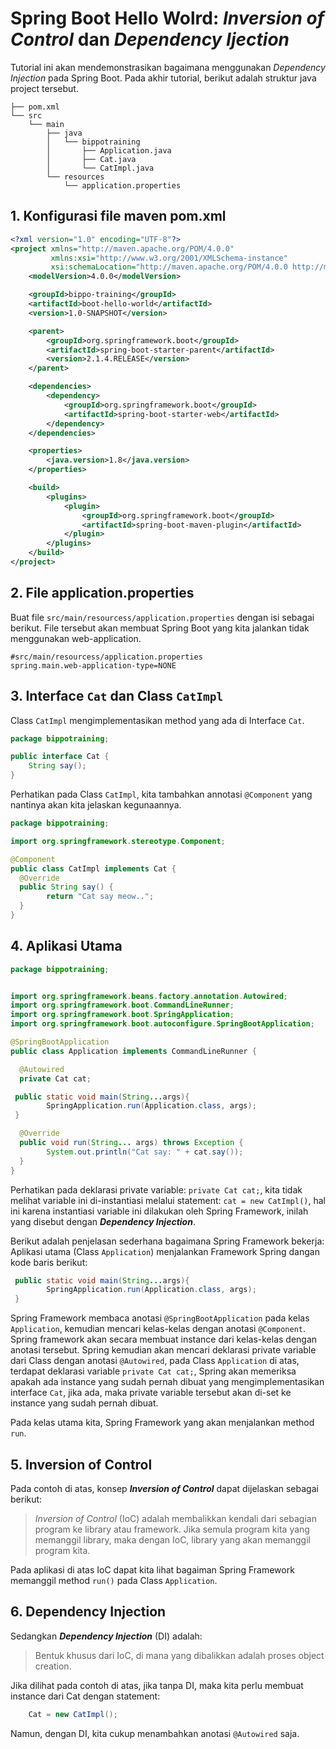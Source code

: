 
# Spring Boot Hello Wolrd: _Inversion of Control_ dan _Dependency Ijection_

Tutorial ini akan mendemonstrasikan bagaimana menggunakan _Dependency Injection_ pada Spring Boot.  Pada akhir tutorial, berikut adalah struktur java project tersebut.
```
├── pom.xml
└── src
    └── main
        ├── java
        │   └── bippotraining
        │       ├── Application.java
        │       ├── Cat.java
        │       └── CatImpl.java
        └── resources
            └── application.properties

```


## 1. Konfigurasi file maven pom.xml

```xml
<?xml version="1.0" encoding="UTF-8"?>
<project xmlns="http://maven.apache.org/POM/4.0.0"
         xmlns:xsi="http://www.w3.org/2001/XMLSchema-instance"
         xsi:schemaLocation="http://maven.apache.org/POM/4.0.0 http://maven.apache.org/xsd/maven-4.0.0.xsd">
    <modelVersion>4.0.0</modelVersion>

    <groupId>bippo-training</groupId>
    <artifactId>boot-hello-world</artifactId>
    <version>1.0-SNAPSHOT</version>

    <parent>
        <groupId>org.springframework.boot</groupId>
        <artifactId>spring-boot-starter-parent</artifactId>
        <version>2.1.4.RELEASE</version>
    </parent>

    <dependencies>
        <dependency>
            <groupId>org.springframework.boot</groupId>
            <artifactId>spring-boot-starter-web</artifactId>
        </dependency>
    </dependencies>

    <properties>
        <java.version>1.8</java.version>
    </properties>

    <build>
        <plugins>
            <plugin>
                <groupId>org.springframework.boot</groupId>
                <artifactId>spring-boot-maven-plugin</artifactId>
            </plugin>
        </plugins>
    </build>
</project>
```

## 2. File application.properties
Buat file  `src/main/resourcess/application.properties` dengan isi sebagai berikut. File tersebut akan membuat Spring Boot yang kita jalankan tidak menggunakan web-application.

```properties
#src/main/resourcess/application.properties
spring.main.web-application-type=NONE
```

## 3. Interface `Cat` dan Class `CatImpl`

Class `CatImpl` mengimplementasikan method yang ada di Interface `Cat`.
```java
package bippotraining;

public interface Cat {
    String say();
}
```

Perhatikan pada Class `CatImpl`, kita tambahkan annotasi `@Component` yang nantinya akan kita jelaskan kegunaannya.
```java
package bippotraining;

import org.springframework.stereotype.Component;

@Component
public class CatImpl implements Cat {
  @Override
  public String say() {
        return "Cat say meow..";
  }
}
```

## 4. Aplikasi Utama

```java
package bippotraining;


import org.springframework.beans.factory.annotation.Autowired;
import org.springframework.boot.CommandLineRunner;
import org.springframework.boot.SpringApplication;
import org.springframework.boot.autoconfigure.SpringBootApplication;

@SpringBootApplication
public class Application implements CommandLineRunner {

  @Autowired
  private Cat cat;

 public static void main(String...args){
        SpringApplication.run(Application.class, args);
 }

  @Override
  public void run(String... args) throws Exception {
        System.out.println("Cat say: " + cat.say());
  }
}
```

Perhatikan pada deklarasi private variable: `private Cat cat;`, kita tidak melihat variable ini di-instantiasi melalui statement: `cat = new CatImpl()`, hal ini karena instantiasi variable ini dilakukan oleh  Spring Framework, inilah yang disebut dengan _**Dependency Injection**_.

Berikut adalah penjelasan sederhana bagaimana Spring Framework bekerja:
Aplikasi utama (Class `Application`) menjalankan Framework Spring dangan kode baris berikut:
```java
 public static void main(String...args){
        SpringApplication.run(Application.class, args);
 }
```
Spring Framework membaca anotasi `@SpringBootApplication` pada kelas `Application`, kemudian mencari kelas-kelas dengan anotasi `@Component`. Spring framework akan secara membuat instance dari kelas-kelas dengan anotasi tersebut. Spring kemudian akan mencari deklarasi private variable dari Class dengan anotasi `@Autowired`, pada Class `Application` di atas, terdapat deklarasi variable `private Cat cat;`, Spring akan memeriksa apakah ada instance yang sudah pernah dibuat yang mengimplementasikan interface `Cat`, jika ada, maka private variable tersebut akan di-set ke instance yang sudah pernah dibuat.

Pada kelas utama kita, Spring Framework yang akan menjalankan method `run`.

## 5. Inversion of Control
Pada contoh di atas, konsep _**Inversion of Control**_ dapat dijelaskan sebagai berikut:
> _Inversion of Control_ (IoC) adalah membalikkan kendali dari sebagian program ke library atau framework. Jika semula program kita yang memanggil library, maka dengan IoC, library yang akan memanggil program kita.

Pada aplikasi di atas IoC dapat kita lihat bagaiman Spring Framework memanggil method `run()` pada Class `Application`.


## 6. Dependency Injection
Sedangkan _**Dependency Injection**_ (DI) adalah:
> Bentuk khusus dari IoC, di mana yang dibalikkan adalah proses object creation.

Jika dilihat pada contoh di atas, jika tanpa DI, maka kita perlu membuat instance dari Cat dengan statement:
```java
	Cat = new CatImpl();
```
Namun, dengan DI, kita cukup menambahkan anotasi `@Autowired` saja.